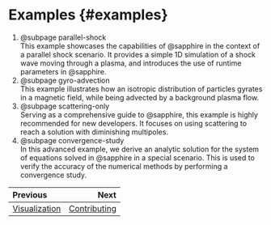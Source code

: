 # Examples {#examples}

 1. @subpage parallel-shock  
    This example showcases the capabilities of @sapphire in the context of a
    parallel shock scenario. It provides a simple 1D simulation of a shock wave
    moving through a plasma, and introduces the use of runtime parameters in
    @sapphire.
 2. @subpage gyro-advection  
    This example illustrates how an isotropic distribution of particles gyrates
    in a magnetic field, while being advected by a background plasma flow.
 3. @subpage scattering-only  
    Serving as a comprehensive guide to @sapphire, this example is highly
    recommended for new developers. It focuses on using scattering to reach a
    solution with diminishing multipoles.
 4. @subpage convergence-study  
    In this advanced example, we derive an analytic solution for the system of
    equations solved in @sapphire in a special scenario. This is used to verify
    the accuracy of the numerical methods by performing a convergence study.


<div class="section_buttons">

| Previous                        |                          Next |
|:--------------------------------|------------------------------:|
| [Visualization](#visualization) | [Contributing](#contributing) |

</div>
